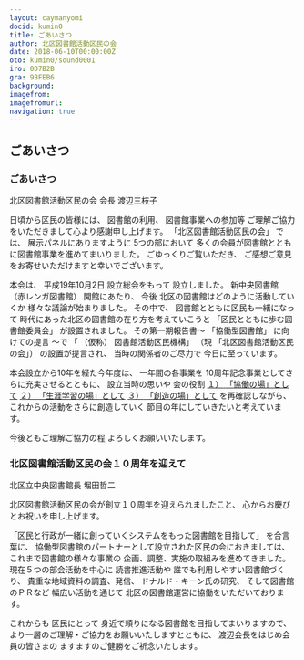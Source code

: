 ```yaml
---
layout: caymanyomi
docid: kumin0
title: ごあいさつ
author: 北区図書館活動区民の会
date: 2018-06-10T00:00:00Z
oto: kumin0/sound0001
iro: 0D7B2B
gra: 9BFEB6
background: 
imagefrom: 
imagefromurl: 
navigation: true
---
```

   
## <span data-dur="1.902" data-begin="0.000">ごあいさつ</span>

<!--span data-dur="1.641" data-begin="1.902">読み上げ時間</span>
<span data-dur="3" data-begin="3.543">約4分15秒消す</span-->

### <span data-dur="2.253" data-begin="6.543">ごあいさつ</span>

<span data-dur="3.312" data-begin="8.796">北区図書館活動区民の会</span>
<span data-dur="1.203" data-begin="12.108">会長</span>
<span data-dur="2.467" data-begin="13.311">渡辺三枝子</span>

<span data-dur="3.035" data-begin="15.778">日頃から区民の皆様には、</span>
<span data-dur="1.69" data-begin="18.813">図書館の利用、</span>
<span data-dur="2.458" data-begin="20.503">図書館事業への参加等</span>
<span data-dur="6.082" data-begin="22.961">ご理解ご協力をいただきまして心より感謝申し上げます。</span>
<span data-dur="3.313" data-begin="29.043">「北区図書館活動区民の会」</span>
<span data-dur="0.94" data-begin="32.356">では、</span>
<span data-dur="2.366" data-begin="33.296">展示パネルにありますように</span>
<span data-dur="1.875" data-begin="35.662">5つの部において</span>
<span data-dur="6.484" data-begin="37.537">多くの会員が図書館とともに図書館事業を進めてまいりました。</span>
<span data-dur="2.227" data-begin="44.021">ごゆっくりご覧いただき、</span>
<span data-dur="6.105" data-begin="46.248">ご感想ご意見をお寄せいただけますと幸いでございます。</span>

<span data-dur="1.237" data-begin="52.353">本会は、</span>
<span data-dur="3.227" data-begin="53.590">平成19年10月2日</span>
<span data-dur="2.234" data-begin="56.817">設立総会をもって</span>
<span data-dur="2.463" data-begin="59.051">設立しました。</span>
<span data-dur="2.291" data-begin="61.514">新中央図書館</span>
<span data-dur="1.748" data-begin="63.805">（赤レンガ図書館）</span>
<span data-dur="1.55" data-begin="65.553">開館にあたり、</span>
<span data-dur="1.066" data-begin="67.103">今後</span>
<span data-dur="4.073" data-begin="68.169">北区の図書館はどのように活動していくか</span>
<span data-dur="3.385" data-begin="72.242">様々な議論が始まりました。</span>
<span data-dur="1.325" data-begin="75.627">その中で、</span>
<span data-dur="3.352" data-begin="76.952">図書館とともに区民も一緒になって</span>
<span data-dur="4.877" data-begin="80.304">時代にあった北区の図書館の在り方を考えていこうと</span>
<span data-dur="2.897" data-begin="85.181">「区民とともに歩む図書館委員会」</span>
<span data-dur="2.665" data-begin="88.078">が設置されました。</span>
<span data-dur="2.914" data-begin="90.743">その第一期報告書～</span>
<span data-dur="1.814" data-begin="93.657">「協働型図書館」</span>
<span data-dur="1.896" data-begin="95.471">に向けての提言</span>
<span data-dur="0.772" data-begin="97.367">～で</span>
<span data-dur="0.5" data-begin="98.139">「</span>
<span data-dur="1.108" data-begin="98.639">（仮称）</span>
<span data-dur="2.7" data-begin="99.747">図書館活動区民機構」</span>
<span data-dur="0.899" data-begin="102.447">（現</span>
<span data-dur="3.312" data-begin="103.346">「北区図書館活動区民の会」）</span>
<span data-dur="2.08" data-begin="106.658">の設置が提言され、</span>
<span data-dur="2.608" data-begin="108.738">当時の関係者のご尽力で</span>
<span data-dur="3.034" data-begin="111.346">今日に至っています。</span>

<span data-dur="3.879" data-begin="114.380">本会設立から10年を経た今年度は、</span>
<span data-dur="2.353" data-begin="118.259">一年間の各事業を</span>
<span data-dur="4.603" data-begin="120.612">10周年記念事業としてさらに充実させるとともに、</span>
<span data-dur="2.159" data-begin="125.215">設立当時の思いや</span>
<span data-dur="1.903" data-begin="127.374">会の役割</span>
<u><span data-dur="0.936" data-begin="129.277">１）</span>
<span data-dur="1.765" data-begin="130.213">「協働の場」として</span></u>
<u><span data-dur="0.732" data-begin="131.978">２）</span>
<span data-dur="2.311" data-begin="132.710">「生涯学習の場」として</span></u>
<u><span data-dur="0.993" data-begin="135.021">３）</span>
<span data-dur="1.833" data-begin="136.014">「創造の場」として</span></u>
<span data-dur="1.932" data-begin="137.847">を再確認しながら、</span>
<span data-dur="3.71" data-begin="139.779">これからの活動をさらに創造していく</span>
<span data-dur="4.554" data-begin="143.489">節目の年にしていきたいと考えています。</span>

<span data-dur="3.169" data-begin="148.043">今後ともご理解ご協力の程</span>
<span data-dur="3.816" data-begin="151.212">よろしくお願いいたします。</span>

### <span data-dur="5.974" data-begin="155.028">北区図書館活動区民の会１０周年を迎えて</span>

<span data-dur="2.864" data-begin="161.002">北区立中央図書館長</span>
<span data-dur="2.313" data-begin="163.866">堀田哲二</span>

<span data-dur="6.512" data-begin="166.179">北区図書館活動区民の会が創立１０周年を迎えられましたこと、</span>
<span data-dur="4.75" data-begin="172.691">心からお慶びとお祝いを申し上げます。</span>

<span data-dur="5.694" data-begin="177.441">「区民と行政が一緒に創っていくシステムをもった図書館を目指して」</span>
<span data-dur="1.463" data-begin="183.135">を合言葉に、</span>
<span data-dur="5.712" data-begin="184.598">協働型図書館のパートナーとして設立された区民の会におきましては、</span>
<span data-dur="3.362" data-begin="190.310">これまで図書館の様々な事業の</span>
<span data-dur="5.163" data-begin="193.672">企画、調整、実施の取組みを進めてきました。</span>
<span data-dur="3.875" data-begin="198.835">現在５つの部会活動を中心に</span>
<span data-dur="2.338" data-begin="202.710">読書推進活動や</span>
<span data-dur="3.018" data-begin="205.048">誰でも利用しやすい図書館づくり、</span>
<span data-dur="3.609" data-begin="208.066">貴重な地域資料の調査、発信、</span>
<span data-dur="2.409" data-begin="211.675">ドナルド・キーン氏の研究、</span>
<span data-dur="2.974" data-begin="214.084">そして図書館のＰＲなど</span>
<span data-dur="2.408" data-begin="217.058">幅広い活動を通じて</span>
<span data-dur="4.98" data-begin="219.466">北区の図書館運営に協働をいただいております。</span>

<span data-dur="1.204" data-begin="224.446">これからも</span>
<span data-dur="1.596" data-begin="225.650">区民にとって</span>
<span data-dur="4.362" data-begin="227.246">身近で頼りになる図書館を目指してまいりますので、</span>
<span data-dur="5.354" data-begin="231.608">より一層のご理解・ご協力をお願いいたしますとともに、</span>
<span data-dur="3.87" data-begin="236.962">渡辺会長をはじめ会員の皆さまの</span>
<span data-dur="4.839" data-begin="240.832">ますますのご健勝をご祈念いたします。</span>

<!--span data-dur="1.127" data-begin="245.671">以上で、</span>
<span data-dur="4.022" data-begin="246.798">ごあいさつの読み上げを終わります消す。</span-->
